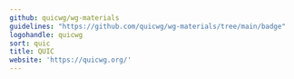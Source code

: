 ```yaml
---
github: quicwg/wg-materials
guidelines: "https://github.com/quicwg/wg-materials/tree/main/badge"
logohandle: quicwg
sort: quic
title: QUIC
website: 'https://quicwg.org/'
---
```

